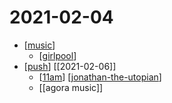 # 2021-02-04

- [[music]]
  - [[girlpool]]
- [[push]] [[2021-02-06]]
  - [[11am]] [[jonathan-the-utopian]]
  - [[agora music]]

[//begin]: # "Autogenerated link references for markdown compatibility"
[music]: ../music "Music"
[girlpool]: ../girlpool "Girlpool"
[push]: ../push "Push"
[11am]: ../11am "11am"
[jonathan-the-utopian]: ../jonathan-the-utopian "Jonathan the Utopian"
[//end]: # "Autogenerated link references"